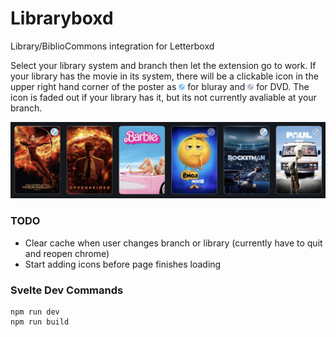 # Libraryboxd
Library/BiblioCommons integration for Letterboxd

Select your library system and branch then let the extension go to work. If your library has the movie in its system, there will be a clickable icon in the upper right hand corner of the poster as <img style="width: 10px; height: 10px" src="static/blu-ray.svg"> for bluray and <img style="width: 10px; height: 10px" src="static/dvd.svg"> for DVD. The icon is faded out if your library has it, but its not currently avaliable at your branch.

![Example View of Extension](example-view.png)

### TODO
 * Clear cache when user changes branch or library (currently have to quit and reopen chrome)
 * Start adding icons before page finishes loading

### Svelte Dev Commands 
```
npm run dev
npm run build
```